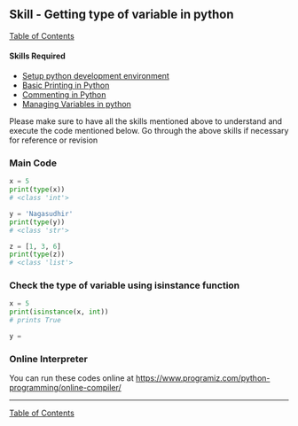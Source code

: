 ## Skill - Getting type of variable in python
[Table of Contents](https://nagasudhir.blogspot.com/2020/04/taming-python-table-of-contents.html)

#### Skills Required
* [Setup python development environment](https://nagasudhir.blogspot.com/2020/04/setup-python-development-environment_14.html)
* [Basic Printing in Python](https://nagasudhir.blogspot.com/2020/04/basic-printing-in-python.html)
* [Commenting in Python](https://nagasudhir.blogspot.com/2020/04/comments-in-python.html)
* [Managing Variables in python](https://nagasudhir.blogspot.com/2020/04/managing-variables-in-python.html)

Please make sure to have all the skills mentioned above to understand and execute the code mentioned below. Go through the above skills if necessary for reference or revision

### Main Code
```python
x = 5
print(type(x))
# <class 'int'>

y = 'Nagasudhir'
print(type(y))
# <class 'str'>

z = [1, 3, 6]
print(type(z))
# <class 'list'>
```

### Check the type of variable using isinstance function
```python
x = 5
print(isinstance(x, int))
# prints True

y = 
```

### Online Interpreter
You can run these codes online at https://www.programiz.com/python-programming/online-compiler/

<hr/>

[Table of Contents](https://nagasudhir.blogspot.com/2020/04/taming-python-table-of-contents.html)
<!--stackedit_data:
eyJwcm9wZXJ0aWVzIjoidGl0bGU6IEdldHRpbmcgdHlwZSBvZi
BweXRob24gdmFyaWFibGVcbmF1dGhvcjogTmFnYXN1ZGhpciBQ
dWxsYVxudGFnczogJ3B5dGhvbiwgbGVhcm5pbmcsIHR1dG9yaW
FsLCB0YW1pbmdfcHl0aG9uX3NraWxsJ1xuY2F0ZWdvcmllczog
dGFtaW5nX3B5dGhvbl9za2lsbFxuZGF0ZTogJzIwMjAtMDUtMD
YnXG4iLCJoaXN0b3J5IjpbNTIyNDQ0NDc2LDM2MDg1Njk1MCw5
OTA5NDA2MTFdfQ==
-->